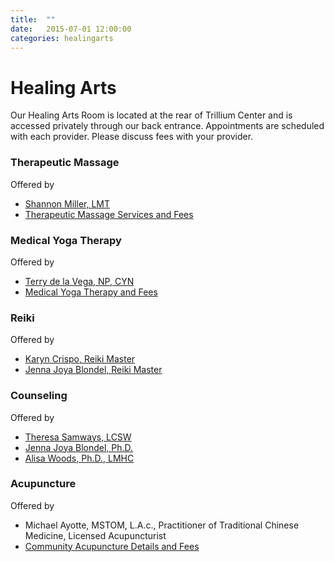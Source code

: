 ```yaml
---
title:  ""
date:   2015-07-01 12:00:00
categories: healingarts
---
```

# Healing Arts

Our Healing Arts Room is located at the rear of Trillium Center and is accessed privately through our back entrance. Appointments are scheduled with each provider. Please discuss fees with your provider.

### Therapeutic Massage
Offered by

* <a href="#" data-toggle="modal" data-target="#miller-bio">Shannon Miller, LMT</a>
* <a href="#" data-toggle="modal" data-target="#healingartsdetails-popup">Therapeutic Massage Services and Fees</a>

### Medical Yoga Therapy
Offered by

* <a href="#" data-toggle="modal" data-target="#delavega-bio">Terry de la Vega, NP, CYN</a>
* <a href="#" data-toggle="modal" data-target="#yogatherapydetails-popup">Medical Yoga Therapy and Fees</a>

### Reiki
Offered by

* <a href="#" data-toggle="modal" data-target="#crispo-bio">Karyn Crispo, Reiki Master</a>
* <a href="#" data-toggle="modal" data-target="#blondel-bio">Jenna Joya Blondel, Reiki Master</a>

### Counseling
Offered by

* <a href="#" data-toggle="modal" data-target="#samways-bio">Theresa Samways, LCSW</a>
* <a href="#" data-toggle="modal" data-target="#blondel-bio">Jenna Joya Blondel, Ph.D.</a>
* <a href="#" data-toggle="modal" data-target="#woods-bio">Alisa Woods, Ph.D., LMHC</a>

### Acupuncture
Offered by

* Michael Ayotte, MSTOM, L.A.c., Practitioner of Traditional Chinese Medicine, Licensed Acupuncturist 
* <a href="#" data-toggle="modal" data-target="#acupuncturedetails-popup">Community Acupuncture Details and Fees</a>
